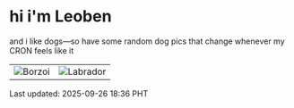 # hi i'm Leoben

and i like dogs—so have some random dog pics that change whenever my CRON feels like it

|  |  |
|--------|----------|
| ![Borzoi](https://random-dog-vercel.vercel.app/api/random-borzoi?v=1758882979) | ![Labrador](https://random-dog-vercel.vercel.app/api/random-labrador?v=1758882979) |

Last updated: 2025-09-26 18:36 PHT
